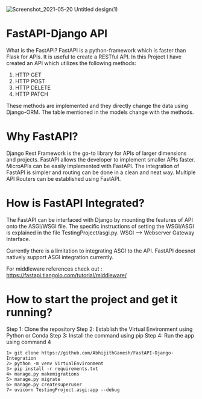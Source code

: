 

![Screenshot_2021-05-20 Untitled design(1)](https://user-images.githubusercontent.com/67182544/118919500-41f58b80-b952-11eb-93c4-2be3facffd47.png)

FastAPI-Django API 
===================================================================================================================================================================================
What is the FastAPI?
FastAPI is a python-framework which is faster than Flask for APIs. It is useful to create a RESTful API. In this Project I have created an API which utilizes the following methods:
 1. HTTP GET
 2. HTTP POST
 3. HTTP DELETE
 4. HTTP PATCH
 
 
These methods are implemented and they directly change the data using Django-ORM. The table mentioned in the models change with the methods.

Why FastAPI?
===================================================================================================================================================================================


Django Rest Framework is the go-to library for APIs of larger dimensions and projects. FastAPI  allows the developer to implement smaller APIs faster. MicroAPIs can be easily 
implemented with FastAPI. The integration of FastAPI is simpler and routing can be done in a clean and neat way. Multiple API Routers can be established using FastAPI.

How is FastAPI Integrated?
===================================================================================================================================================================================

The FastAPI can be interfaced with Django by mounting the features of API onto the ASGI/WSGI file. The specific instructions of setting the WSGI/ASGI is explained in the file 
TestingProject/asgi.py. WSGI --> Webserver Gateway Interface.

Currently there is a limitation to integrating ASGI to the API. FastAPI doesnot natively support ASGI integration currently.

For middleware references check out : https://fastapi.tiangolo.com/tutorial/middleware/

How to start the project and get it running?
===================================================================================================================================================================================
Step 1: Clone the repository
Step 2: Establish the Virtual Environment using Python or Conda
Step 3: Install the command using pip
Step 4: Run the app using command 4
```
1> git clone https://github.com/AbhijithGanesh/FastAPI-Django-Integration
2> python -m venv VirtualEnvironment
3> pip install -r requirements.txt
4> manage.py makemigrations
5> manage.py migrate
6> manage.py createsuperuser
7> uvicorn TestingProject.asgi:app --debug
```
